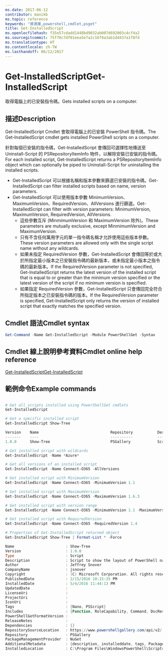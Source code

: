 ```yaml
---
ms.date: 2017-06-12
contributor: manikb
ms.topic: reference
keywords: "資源庫,powershell,cmdlet,psget"
title: Get-InstalledScript
ms.openlocfilehash: f35e57cdadd1448bd9032ab007d692003c4cf4a2
ms.sourcegitcommit: 75f70c7df01eea5e7a2c16f9a3ab1dd437a1f8fd
ms.translationtype: HT
ms.contentlocale: zh-TW
ms.lasthandoff: 06/12/2017
---
```

# <a name="get-installedscript"></a><span data-ttu-id="04199-103">Get-InstalledScript</span><span class="sxs-lookup"><span data-stu-id="04199-103">Get-InstalledScript</span></span>

<span data-ttu-id="04199-104">取得電腦上的已安裝指令碼。</span><span class="sxs-lookup"><span data-stu-id="04199-104">Gets installed scripts on a computer.</span></span>

## <a name="description"></a><span data-ttu-id="04199-105">描述</span><span class="sxs-lookup"><span data-stu-id="04199-105">Description</span></span>

<span data-ttu-id="04199-106">Get-InstalledScript Cmdlet 會取得電腦上的已安裝 PowerShell 指令碼。</span><span class="sxs-lookup"><span data-stu-id="04199-106">The Get-InstalledScript cmdlet gets installed PowerShell scripts on a computer.</span></span>

<span data-ttu-id="04199-107">針對每個已安裝的指令碼，Get-InstalledScript 會傳回可選擇性地傳送至 Uninstall-Script 的 PSRepositoryItemInfo 物件，以解除安裝已安裝的指令碼。</span><span class="sxs-lookup"><span data-stu-id="04199-107">For each installed script, Get-InstalledScript returns a PSRepositoryItemInfo object which can optionally be piped to Uninstall-Script for uninstalling the installed scripts.</span></span>

- <span data-ttu-id="04199-108">Get-InstalledScript 可以根據名稱和版本參數來篩選已安裝的指令碼。</span><span class="sxs-lookup"><span data-stu-id="04199-108">Get-InstalledScript can filter installed scripts based on name, version parameters.</span></span>
- <span data-ttu-id="04199-109">Get-InstalledScript 可以使用版本參數 MinimumVersion、MaximumVersion、RequiredVersion、AllVersions 進行篩選。</span><span class="sxs-lookup"><span data-stu-id="04199-109">Get-InstalledScript can filter with version parameters: MinimumVersion, MaximumVersion, RequiredVersion, AllVersions.</span></span>
  - <span data-ttu-id="04199-110">這些參數互斥 (MinmimumVersion 和 MaximumVersion 除外)。</span><span class="sxs-lookup"><span data-stu-id="04199-110">These parameters are mutually exclusive, except MinmimumVersion and MaximumVersion.</span></span>
  - <span data-ttu-id="04199-111">只有不含任何萬用字元的單一指令碼名稱才允許使用這些版本參數。</span><span class="sxs-lookup"><span data-stu-id="04199-111">These version parameters are allowed only with the single script name without any wildcards.</span></span>
  - <span data-ttu-id="04199-112">如果未指定 RequiredVersion 參數，Get-InstalledScript 會傳回等於或大於所指定最小版本之已安裝指令碼的最新版本，或未指定最小版本之指令碼的最新版本。</span><span class="sxs-lookup"><span data-stu-id="04199-112">If the RequiredVersion parameter is not specified, Get-InstalledScript returns the latest version of the installed script that is equal to or greater than the minimum version specified or the latest version of the script if no minimum version is specified.</span></span> 
  - <span data-ttu-id="04199-113">如果指定 RequiredVersion 參數，Get-InstalledScript 只會傳回完全符合所指定版本之已安裝指令碼的版本。</span><span class="sxs-lookup"><span data-stu-id="04199-113">If the RequiredVersion parameter is specified, Get-InstalledScript only returns the version of installed script that exactly matches the specified version.</span></span>

## <a name="cmdlet-syntax"></a><span data-ttu-id="04199-114">Cmdlet 語法</span><span class="sxs-lookup"><span data-stu-id="04199-114">Cmdlet syntax</span></span>

```powershell
Get-Command -Name Get-InstalledScript -Module PowerShellGet -Syntax
```

## <a name="cmdlet-online-help-reference"></a><span data-ttu-id="04199-115">Cmdlet 線上說明參考資料</span><span class="sxs-lookup"><span data-stu-id="04199-115">Cmdlet online help reference</span></span>

[<span data-ttu-id="04199-116">Get-InstalledScript</span><span class="sxs-lookup"><span data-stu-id="04199-116">Get-InstalledScript</span></span>](http://go.microsoft.com/fwlink/?LinkId=619790)

## <a name="example-commands"></a><span data-ttu-id="04199-117">範例命令</span><span class="sxs-lookup"><span data-stu-id="04199-117">Example commands</span></span>

```powershell

# Get all scripts installed using PowerShellGet cmdlets
Get-InstalledScript

# Get a specific installed script
Get-InstalledScript Show-Tree

Version    Name                                Repository           Description
-------    ----                                ----------           -----------
1.0.0      Show-Tree                           PSGallery            Script to show the layout of PowerShell namespaces (Tr...

# Get installed script with wildcards
Get-InstalledScript -Name *Azure*

# Get all versions of an installed script
Get-InstalledScript -Name Connect-O365 -AllVersions

# Get installed script with MinimumVersion
Get-InstalledScript -Name Connect-O365 -MinimumVersion 1.1

# Get installed script with MaximumVersion
Get-InstalledScript -Name Connect-O365 -MaximumVersion 1.6.3

# Get installed script with version range
Get-InstalledScript -Name Connect-O365 -MinimumVersion 1.1 -MaximumVersion 1.6.3

# Get installed script with RequiredVersion
Get-InstalledScript -Name Connect-O365 -RequiredVersion 1.4

# Properties of Get-InstalledScript returned object
Get-InstalledScript Show-Tree | Format-List * -Force

Name                       : Show-Tree
Version                    : 1.0.0
Type                       : Script
Description                : Script to show the layout of PowerShell namespaces (Trees) using ASCII
Author                     : Jeffrey Snover
CompanyName                : jsnover
Copyright                  : (C) Microsoft Corporation. All rights reserved.
PublishedDate              : 2/15/2016 10:15:35 PM
InstalledDate              : 5/4/2016 11:44:13 PM
UpdatedDate                :
LicenseUri                 :
ProjectUri                 :
IconUri                    :
Tags                       : {Nano, PSScript}
Includes                   : {Function, RoleCapability, Command, DscResource...}
PowerShellGetFormatVersion :
ReleaseNotes               :
Dependencies               : {}
RepositorySourceLocation   : https://www.powershellgallery.com/api/v2/
Repository                 : PSGallery
PackageManagementProvider  : NuGet
AdditionalMetadata         : {description, installeddate, tags, PackageManagementProvider...}
InstalledLocation          : C:\Program Files\WindowsPowerShell\Scripts


```

